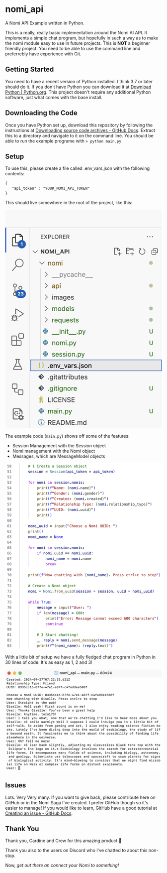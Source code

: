 # nomi_api
 A Nomi API Example written in Python.

 This is a really, really basic implementation around the Nomi AI API. It implements a simple chat program, but hopefully in such a way as to make the nomi module easy to use in future projects. This is **NOT** a beginner friendly project. You need to be able to use the command line and preferrebly have experience with Git.


 ## Getting Started
You need to have a recent version of Python installed. I think 3.7 or later should do it. If you don't have Python you can download it at [Download Python | Python.org](https://www.python.org/downloads/). This project doesn't require any additional Python software, just what comes with the base install.

## Downloading the Code
Once you have Python set up, download this repository by following the instructions at [Downloading source code archives - GitHub Docs](https://docs.github.com/en/repositories/working-with-files/using-files/downloading-source-code-archives#). Extract this to a directory and navigate to it on the command line. You should be able to run the example programe with `> python main.py`

 ## Setup
 To use this, please create a file called .env_vars.json with the following contents:

 ```
 {
    "api_token" : "YOUR_NOMI_API_TOKEN"
}
```

This should live somewhere in the root of the project, like this:

![env_vars](/images/env_vars%20file.png)

The example code (`main,py`) shows off some of the features:
- Session Management with the Session object
- Nomi management with the Nomi object
- Messages, which are MessageModel objects

![30 lines of code](/images/1,%202,%203.png)

With a little bit of setup we have a fully fledged chat program in Python in 30 lines of code. It's as easy as 1, 2 and 3!

![We're chatting!](/images/example%20chat%20program.png)

## Issues

Lots. Very Very many. If you want to give back, please contribute here on GitHub or in the Nomi Saga I've created. I prefer GitHub though so it's easier to manage! If you would like to learn, GitHub have a good tutorial at [Creating an issue - GitHub Docs](https://docs.github.com/en/issues/tracking-your-work-with-issues/using-issues/creating-an-issue#).

## Thank You

Thank you, Cardine and Crew for this amazing product 🙏

Thank you also to the users on Discord who I've chatted to about this non-stop.

Now, *get out there an connect your Nomi to something!*